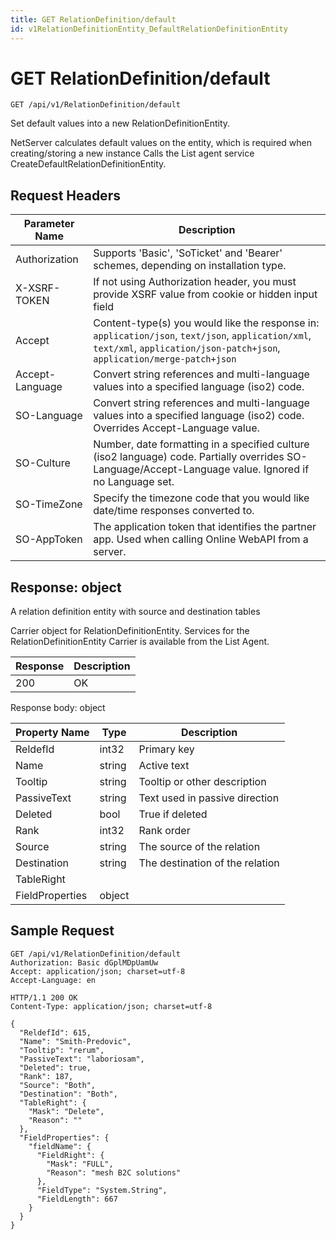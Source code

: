 ```yaml
---
title: GET RelationDefinition/default
id: v1RelationDefinitionEntity_DefaultRelationDefinitionEntity
---
```


# GET RelationDefinition/default

```http
GET /api/v1/RelationDefinition/default
```

Set default values into a new RelationDefinitionEntity.

NetServer calculates default values on the entity, which is required when creating/storing a new instance Calls the List agent service CreateDefaultRelationDefinitionEntity.






## Request Headers

| Parameter Name | Description |
|----------------|-------------|
| Authorization  | Supports 'Basic', 'SoTicket' and 'Bearer' schemes, depending on installation type. |
| X-XSRF-TOKEN   | If not using Authorization header, you must provide XSRF value from cookie or hidden input field |
| Accept         | Content-type(s) you would like the response in: `application/json`, `text/json`, `application/xml`, `text/xml`, `application/json-patch+json`, `application/merge-patch+json` |
| Accept-Language | Convert string references and multi-language values into a specified language (iso2) code. |
| SO-Language | Convert string references and multi-language values into a specified language (iso2) code. Overrides Accept-Language value. |
| SO-Culture | Number, date formatting in a specified culture (iso2 language) code. Partially overrides SO-Language/Accept-Language value. Ignored if no Language set. |
| SO-TimeZone | Specify the timezone code that you would like date/time responses converted to. |
| SO-AppToken | The application token that identifies the partner app. Used when calling Online WebAPI from a server. |


## Response: object

A relation definition entity with source and destination tables



Carrier object for RelationDefinitionEntity.
Services for the RelationDefinitionEntity Carrier is available from the <see cref="T:SuperOffice.CRM.Services.IListAgent">List Agent</see>.

| Response | Description |
|----------------|-------------|
| 200 | OK |

Response body: object

| Property Name | Type |  Description |
|----------------|------|--------------|
| ReldefId | int32 | Primary key |
| Name | string | Active text |
| Tooltip | string | Tooltip or other description |
| PassiveText | string | Text used in passive direction |
| Deleted | bool | True if deleted |
| Rank | int32 | Rank order |
| Source | string | The source of the relation |
| Destination | string | The destination of the relation |
| TableRight |  |  |
| FieldProperties | object |  |

## Sample Request

```http!
GET /api/v1/RelationDefinition/default
Authorization: Basic dGplMDpUamUw
Accept: application/json; charset=utf-8
Accept-Language: en
```

```http_
HTTP/1.1 200 OK
Content-Type: application/json; charset=utf-8

{
  "ReldefId": 615,
  "Name": "Smith-Predovic",
  "Tooltip": "rerum",
  "PassiveText": "laboriosam",
  "Deleted": true,
  "Rank": 187,
  "Source": "Both",
  "Destination": "Both",
  "TableRight": {
    "Mask": "Delete",
    "Reason": ""
  },
  "FieldProperties": {
    "fieldName": {
      "FieldRight": {
        "Mask": "FULL",
        "Reason": "mesh B2C solutions"
      },
      "FieldType": "System.String",
      "FieldLength": 667
    }
  }
}
```